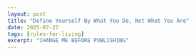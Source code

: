 ```yaml
---
layout: post
title: "Define Yourself By What You Do, Not What You Are"
date: 2025-07-27
tags: [rules-for-living]
excerpt: "CHANGE ME BEFORE PUBLISHING"
---
```

